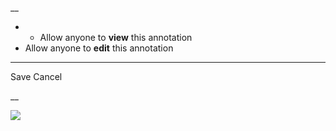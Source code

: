 __

  *   * Allow anyone to **view** this annotation
  * Allow anyone to **edit** this annotation



* * *

Save Cancel

__




![](https://bat.bing.com/action/0?ti=56018282&Ver=2&mid=c8cdd153-218a-48c1-a842-e686d8d74420&sid=201ffde0635411ee902411d77b750559&vid=20202bf0635411ee9ac03f2e618b0b9f&vids=0&msclkid=N&pi=0&lg=en-US&sw=800&sh=600&sc=24&nwd=1&tl=Shortform%20%7C%20A%20Random%20Walk%20Down%20Wall%20Street&p=https%3A%2F%2Fwww.shortform.com%2Fapp%2Fbook%2Fa-random-walk-down-wall-street%2F1-page-summary&r=&lt=413&evt=pageLoad&sv=1&rn=470726)
